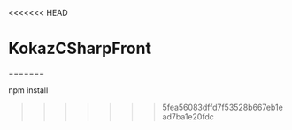 <<<<<<< HEAD
# KokazCSharpFront
=======

npm install
>>>>>>> 5fea56083dffd7f53528b667eb1ead7ba1e20fdc
